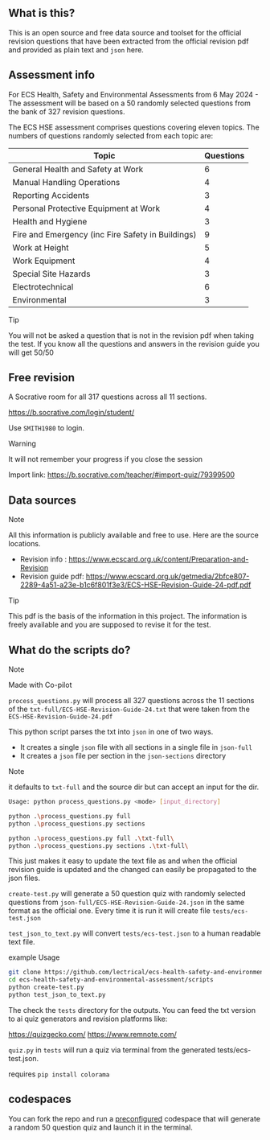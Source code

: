 ## What is this?

This is an open source and free data source and toolset for the official revision questions that have been extracted from the official revision pdf and provided as plain text and `json` here.

## Assessment info

For ECS Health, Safety and Environmental Assessments from 6 May 2024 - The assessment will be based on a 50 randomly selected questions from the bank of 327 revision questions.

The ECS HSE assessment comprises questions covering eleven topics. The numbers of questions randomly selected from each topic are:

| Topic                                             | Questions |
| ------------------------------------------------- | --------- |
| General Health and Safety at Work                 | 6         |
| Manual Handling Operations                        | 4         |
| Reporting Accidents                               | 3         |
| Personal Protective Equipment at Work             | 4         |
| Health and Hygiene                                | 3         |
| Fire and Emergency (inc Fire Safety in Buildings) | 9         |
| Work at Height                                    | 5         |
| Work Equipment                                    | 4         |
| Special Site Hazards                              | 3         |
| Electrotechnical                                  | 6         |
| Environmental                                     | 3         |

> [!TIP]
> You will not be asked a question that is not in the revision pdf when taking the test. If you know all the questions and answers in the revision guide you will get 50/50

## Free revision

A Socrative room for all 317 questions across all 11 sections.

https://b.socrative.com/login/student/

Use `SMITH1980` to login.

> [!WARNING]
> It will not remember your progress if you close the session

Import link: https://b.socrative.com/teacher/#import-quiz/79399500

## Data sources

> [!NOTE]
> All this information is publicly available and free to use. Here are the source locations.

- Revision info : https://www.ecscard.org.uk/content/Preparation-and-Revision
- Revision guide pdf: https://www.ecscard.org.uk/getmedia/2bfce807-2289-4a51-a23e-b1c6f801f3e3/ECS-HSE-Revision-Guide-24-pdf.pdf

> [!TIP]
> This pdf is the basis of the information in this project. The information is freely available and you are supposed to revise it for the test.

## What do the scripts do?

> [!NOTE]
> Made with Co-pilot

`process_questions.py` will process all 327 questions across the 11 sections of the `txt-full/ECS-HSE-Revision-Guide-24.txt` that were taken from the `ECS-HSE-Revision-Guide-24.pdf`

This python script parses the txt into `json` in one of two ways.

- It creates a single `json` file with all sections in a single file in `json-full`
- It creates a `json` file per section in the `json-sections` directory

> [!NOTE]
> it defaults to `txt-full` and the source dir but can accept an input for the dir.

```bash
Usage: python process_questions.py <mode> [input_directory]
```

```bash
python .\process_questions.py full
python .\process_questions.py sections

python .\process_questions.py full .\txt-full\
python .\process_questions.py sections .\txt-full\
```

This just makes it easy to update the text file as and when the official revision guide is updated and the changed can easily be propagated to the json files.

`create-test.py` will generate a 50 question quiz with randomly selected questions from `json-full/ECS-HSE-Revision-Guide-24.json` in the same format as the official one. Every time it is run it will create file `tests/ecs-test.json`

`test_json_to_text.py` will convert `tests/ecs-test.json` to a human readable text file.

example Usage

```bash
git clone https://github.com/lectrical/ecs-health-safety-and-environmental-assessment.git
cd ecs-health-safety-and-environmental-assessment/scripts
python create-test.py
python test_json_to_text.py
```

The check the `tests` directory for the outputs. You can feed the txt version to ai quiz generators and revision platforms like:

https://quizgecko.com/
https://www.remnote.com/

`quiz.py` in `tests` will run a quiz via terminal from the generated tests/ecs-test.json.

requires `pip install colorama`

## codespaces

You can fork the repo and run a [preconfigured](.devcontainer/devcontainer.json) codespace that will generate a random 50 question quiz and launch it in the terminal.
